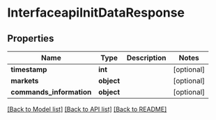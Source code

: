 # InterfaceapiInitDataResponse

## Properties
Name | Type | Description | Notes
------------ | ------------- | ------------- | -------------
**timestamp** | **int** |  | [optional] 
**markets** | **object** |  | [optional] 
**commands_information** | **object** |  | [optional] 

[[Back to Model list]](../README.md#documentation-for-models) [[Back to API list]](../README.md#documentation-for-api-endpoints) [[Back to README]](../README.md)

